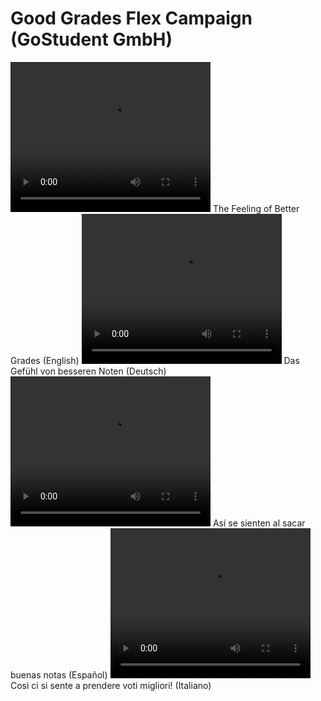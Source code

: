 # Good Grades Flex Campaign (GoStudent GmbH)

<video width="320" height="240" controls loop=" ">
<source src="https://github.com/liam-clowes/ggf/raw/main/assets/EN_That's%20the%20feeling%20of%20better%20grades.mp4">
</video> The Feeling of Better Grades (English)


<video width="320" height="240" controls loop=" ">
<source src="https://github.com/liam-clowes/ggf/raw/main/assets/DE_Das%20Gefu%CC%88hl%20von%20besseren%20Noten%20_%20GoStudent%20_%20%23GutesGefu%CC%88hl%20_%20%23Nachhilfe.mp4">
</video> Das Gefühl von besseren Noten (Deutsch)


<video width="320" height="240" controls loop=" ">
<source src="https://github.com/liam-clowes/ggf/raw/main/assets/ES_Asi%CC%81%20se%20sienten%20al%20sacar%20buenas%20notas.mp4">
</video> Así se sienten al sacar buenas notas (Español)


<video width="320" height="240" controls loop=false>
<source src="https://github.com/liam-clowes/ggf/raw/main/assets/IT_Cosi%CC%80%20ci%20si%20sente%20a%20prendere%20voti%20migliori!.mp4">
</video> Così ci si sente a prendere voti migliori! (Italiano)
